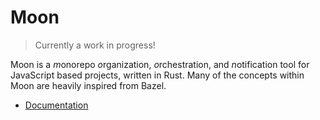 # Moon

> Currently a work in progress!

Moon is a *m*onorepo *o*rganization, *o*rchestration, and *n*otification tool for JavaScript based
projects, written in Rust. Many of the concepts within Moon are heavily inspired from Bazel.

- [Documentation](./docs/README.md)

<!--
#### Tokens

- File groups
  - `@glob` - Returns the file group as a glob (typically as-is).
- Inputs & outputs
  - `@in` - Points to an index within a task's `inputs` list. This will be expanded to the
    underyling file path(s).
  - `@out` - Points to an index within a task's `outputs` list. This will be expanded to the
    underyling file path(s).
  - `@dep` - Points to an index within a task's `deps` list. This will be expanded to the underyling
    file path(s) of the task's output.
- Other
  - `@cache` - Returns an absolute file path to a location within the cache folder.
  - `@pid` - Returns the running project's ID as a fully-qualified ID from the workspace root.
-->

